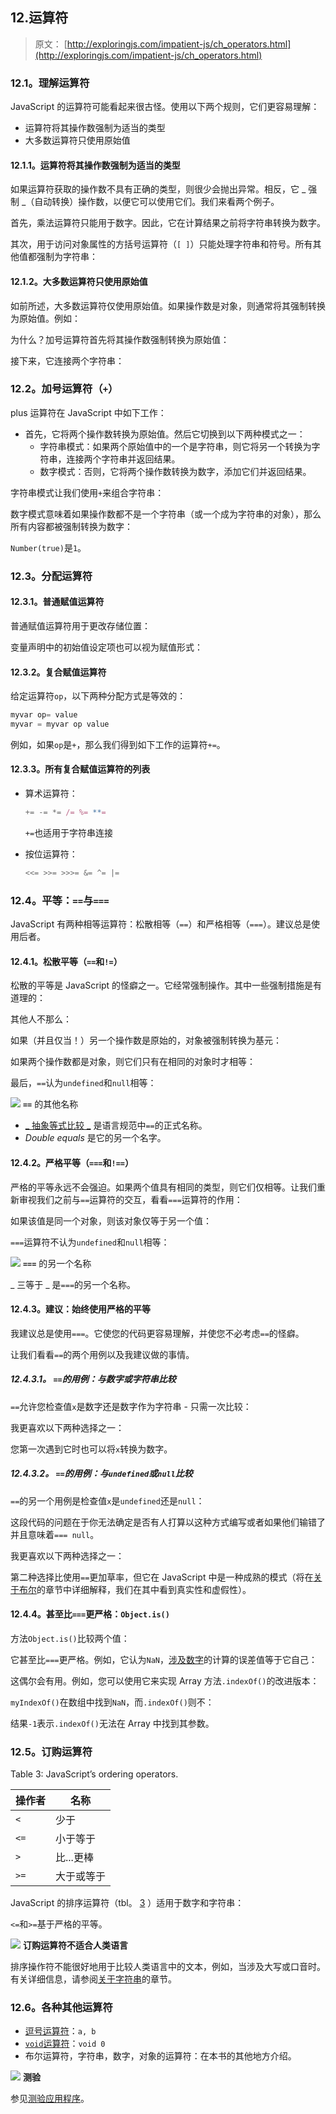 ## 12.运算符

> 原文： [http://exploringjs.com/impatient-js/ch_operators.html](http://exploringjs.com/impatient-js/ch_operators.html)

### 12.1。理解运算符

JavaScript 的运算符可能看起来很古怪。使用以下两个规则，它们更容易理解：

*   运算符将其操作数强制为适当的类型
*   大多数运算符只使用原始值

#### 12.1.1。运算符将其操作数强制为适当的类型

如果运算符获取的操作数不具有正确的类型，则很少会抛出异常。相反，它 _ 强制 _（自动转换）操作数，以便它可以使用它们。我们来看两个例子。

首先，乘法运算符只能用于数字。因此，它在计算结果之前将字符串转换为数字。

其次，用于访问对象属性的方括号运算符（`[ ]`）只能处理字符串和符号。所有其他值都强制为字符串：

#### 12.1.2。大多数运算符只使用原始值

如前所述，大多数运算符仅使用原始值。如果操作数是对象，则通常将其强制转换为原始值。例如：

为什么？加号运算符首先将其操作数强制转换为原始值：

接下来，它连接两个字符串：

### 12.2。加号运算符（`+`）

plus 运算符在 JavaScript 中如下工作：

*   首先，它将两个操作数转换为原始值。然后它切换到以下两种模式之一：
    *   字符串模式：如果两个原始值中的一个是字符串，则它将另一个转换为字符串，连接两个字符串并返回结果。
    *   数字模式：否则，它将两个操作数转换为数字，添加它们并返回结果。

字符串模式让我们使用`+`来组合字符串：

数字模式意味着如果操作数都不是一个字符串（或一个成为字符串的对象），那么所有内容都被强制转换为数字：

`Number(true)`是`1`。

### 12.3。分配运算符

#### 12.3.1。普通赋值运算符

普通赋值运算符用于更改存储位置：

变量声明中的初始值设定项也可以视为赋值形式：

#### 12.3.2。复合赋值运算符

给定运算符`op`，以下两种分配方式是等效的：

```js
myvar op= value
myvar = myvar op value
```

例如，如果`op`是`+`，那么我们得到如下工作的运算符`+=`。

#### 12.3.3。所有复合赋值运算符的列表

*   算术运算符：

    ```js
    += -= *= /= %= **=
    ```

    `+=`也适用于字符串连接

*   按位运算符：

    ```js
    <<= >>= >>>= &= ^= |=
    ```

### 12.4。平等：`==`与`===`

JavaScript 有两种相等运算符：松散相等（`==`）和严格相等（`===`）。建议总是使用后者。

#### 12.4.1。松散平等（`==`和`!=`）

松散的平等是 JavaScript 的怪癖之一。它经常强制操作。其中一些强制措施是有道理的：

其他人不那么：

如果（并且仅当！）另一个操作数是原始的，对象被强制转换为基元：

如果两个操作数都是对象，则它们只有在相同的对象时才相等：

最后，`==`认为`undefined`和`null`相等：

![](img/6ddc665b06b04cbcdf4bc6a9c514a8c4.svg) **`==`** 的其他名称

*   [_ 抽象等式比较 _](https://tc39.github.io/ecma262/#sec-abstract-equality-comparison) 是语言规范中`==`的正式名称。
*   _Double equals_ 是它的另一个名字。

#### 12.4.2。严格平等（`===`和`!==`）

严格的平等永远不会强迫。如果两个值具有相同的类型，则它们仅相等。让我们重新审视我们之前与`==`运算符的交互，看看`===`运算符的作用：

如果该值是同一个对象，则该对象仅等于另一个值：

`===`运算符不认为`undefined`和`null`相等：

![](img/6ddc665b06b04cbcdf4bc6a9c514a8c4.svg) **`===`** 的另一个名称

_ 三等于 _ 是`===`的另一个名称。

#### 12.4.3。建议：始终使用严格的平等

我建议总是使用`===`。它使您的代码更容易理解，并使您不必考虑`==`的怪癖。

让我们看看`==`的两个用例以及我建议做的事情。

##### 12.4.3.1。 `==`的用例：与数字或字符串比较

`==`允许您检查值`x`是数字还是数字作为字符串 - 只需一次比较：

我更喜欢以下两种选择之一：

您第一次遇到它时也可以将`x`转换为数字。

##### 12.4.3.2。 `==`的用例：与`undefined`或`null`比较

`==`的另一个用例是检查值`x`是`undefined`还是`null`：

这段代码的问题在于你无法确定是否有人打算以这种方式编写或者如果他们输错了并且意味着`=== null`。

我更喜欢以下两种选择之一：

第二种选择比使用`==`更加草率，但它在 JavaScript 中是一种成熟的模式（将在[关于布尔](ch_booleans.html#falsiness-truthiness)的章节中详细解释，我们在其中看到真实性和虚假性）。

#### 12.4.4。甚至比`===`更严格：`Object.is()`

方法`Object.is()`比较两个值：

它甚至比`===`更严格。例如，它认为`NaN`，[涉及数字](ch_numbers.html#nan)的计算的误差值等于它自己：

这偶尔会有用。例如，您可以使用它来实现 Array 方法`.indexOf()`的改进版本：

`myIndexOf()`在数组中找到`NaN`，而`.indexOf()`则不：

结果`-1`表示`.indexOf()`无法在 Array 中找到其参数。

### 12.5。订购运算符

Table 3: JavaScript’s ordering operators.

| 操作者 | 名称 |
| --- | --- |
| `<` | 少于 |
| `<=` | 小于等于 |
| `>` | 比...更棒 |
| `>=` | 大于或等于 |

JavaScript 的排序运算符（tbl。 [3](#tbl:ordering_operators) ）适用于数字和字符串：

`<=`和`>=`基于严格的平等。

![](img/8763e1931520190f777bbf536e527ac9.svg) **订购运算符不适合人类语言**

排序操作符不能很好地用于比较人类语言中的文本，例如，当涉及大写或口音时。有关详细信息，请参阅[关于字符串](ch_strings.html#comparing-strings)的章节。

### 12.6。各种其他运算符

*   [逗号运算符](http://speakingjs.com/es5/ch09.html#comma_operator)：`a, b`
*   [`void`运算符](http://speakingjs.com/es5/ch09.html#void_operator)：`void 0`
*   布尔运算符，字符串，数字，对象的运算符：在本书的其他地方介绍。

![](img/bf533f04c482f83bfc407f318306f995.svg) **测验**

参见[测验应用程序](ch_quizzes-exercises.html#quizzes)。